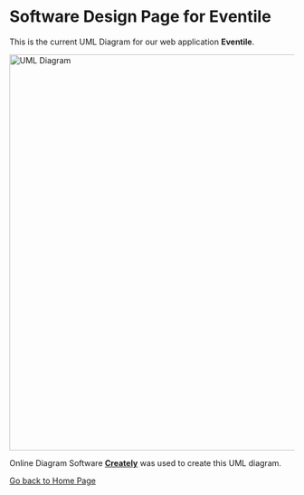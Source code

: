 # Software Design Page for Eventile

This is the current UML Diagram for our web application **Eventile**.

<img src="Eventile/EventileUML" alt="UML Diagram" style="width:1000px; height:700px;">

Online Diagram Software [**Creately**](https://creately.com/) was used to create this UML diagram.

[Go back to Home Page](../README.md)
